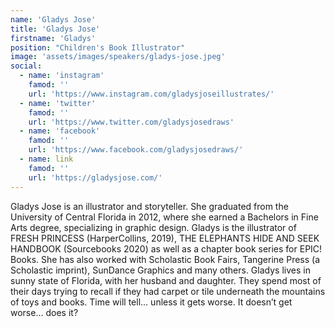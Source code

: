 ```yaml
---
name: 'Gladys Jose'
title: 'Gladys Jose'
firstname: 'Gladys'
position: "Children's Book Illustrator"
image: 'assets/images/speakers/gladys-jose.jpeg'
social:
  - name: 'instagram'
    famod: ''
    url: 'https://www.instagram.com/gladysjoseillustrates/'
  - name: 'twitter'
    famod: ''
    url: 'https://www.twitter.com/gladysjosedraws'
  - name: 'facebook'
    famod: ''
    url: 'https://www.facebook.com/gladysjosedraws/'
  - name: link
    famod: ''
    url: 'https://gladysjose.com/'
---
```


Gladys Jose is an illustrator and storyteller. She graduated from the University of Central Florida in 2012, where she earned a Bachelors in Fine Arts degree, specializing in graphic design. Gladys is the illustrator of FRESH PRINCESS (HarperCollins, 2019), THE ELEPHANTS HIDE AND SEEK HANDBOOK (Sourcebooks 2020) as well as a chapter book series for EPIC! Books. She has also worked with Scholastic Book Fairs, Tangerine Press (a Scholastic imprint), SunDance Graphics and many others.
Gladys lives in sunny state of Florida, with her husband and daughter. They spend most of their days trying to recall if they had carpet or tile underneath the mountains of toys and books. Time will tell… unless it gets worse. It doesn’t get worse… does it? 